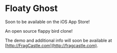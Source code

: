 Floaty Ghost
=========

Soon to be available on the iOS App Store!

An open source flappy bird clone!

The demo and additional info will soon be available at [http://FragCastle.com](http://fragcastle.com).
